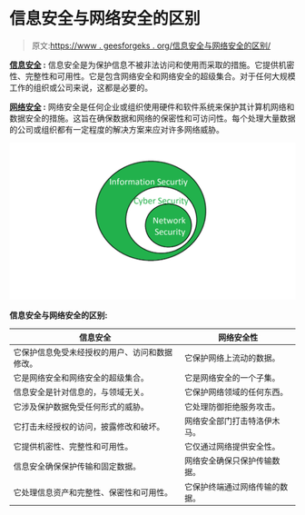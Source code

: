 # 信息安全与网络安全的区别

> 原文:[https://www . geesforgeks . org/信息安全与网络安全的区别/](https://www.geeksforgeeks.org/difference-between-information-security-and-network-security/)

**[信息安全](https://www.geeksforgeeks.org/what-is-information-security/) :**
信息安全是为保护信息不被非法访问和使用而采取的措施。它提供机密性、完整性和可用性。它是包含网络安全和网络安全的超级集合。对于任何大规模工作的组织或公司来说，这都是必要的。

**[网络安全](https://www.geeksforgeeks.org/network-security/) :** 网络安全是任何企业或组织使用硬件和软件系统来保护其计算机网络和数据安全的措施。这旨在确保数据和网络的保密性和可访问性。每个处理大量数据的公司或组织都有一定程度的解决方案来应对许多网络威胁。

![](img/45d342655d24e64aada89823482d244b.png)

**信息安全与网络安全的区别:**

<center>

| 信息安全 | 网络安全性 |
| --- | --- |
| 它保护信息免受未经授权的用户、访问和数据修改。 | 它保护网络上流动的数据。 |
| 它是网络安全和网络安全的超级集合。 | 它是网络安全的一个子集。 |
| 信息安全是针对信息的，与领域无关。 | 它保护网络领域的任何东西。 |
| 它涉及保护数据免受任何形式的威胁。 | 它处理防御拒绝服务攻击。 |
| 它打击未经授权的访问，披露修改和破坏。 | 网络安全部门打击特洛伊木马。 |
| 它提供机密性、完整性和可用性。 | 它仅通过网络提供安全性。 |
| 信息安全确保保护传输和固定数据。 | 网络安全确保只保护传输数据。 |
| 它处理信息资产和完整性、保密性和可用性。 | 它保护终端通过网络传输的数据。 |

</center>